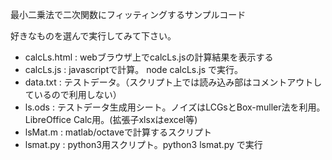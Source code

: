 最小二乗法で二次関数にフィッティングするサンプルコード


好きなものを選んで実行してみて下さい。

- calcLs.html : webブラウザ上でcalcLs.jsの計算結果を表示する
- calcLs.js : javascriptで計算。 node calcLs.js で実行。
- data.txt : テストデータ。（スクリプト上では読み込み部はコメントアウトしているので利用しない）
- ls.ods : テストデータ生成用シート。ノイズはLCGsとBox-muller法を利用。LibreOffice Calc用。(拡張子xlsxはexcel等)
- lsMat.m : matlab/octaveで計算するスクリプト
- lsmat.py : python3用スクリプト。python3 lsmat.py で実行
